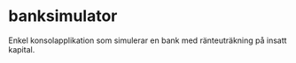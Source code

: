 # banksimulator
Enkel konsolapplikation som simulerar en bank med ränteuträkning på insatt kapital.
